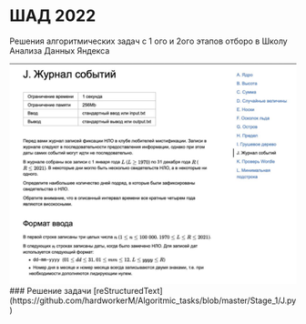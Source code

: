 # ШАД 2022

Решения алгоритмических задач с 1 ого и 2ого этапов отборо в Школу Анализа Данных Яндекса

<img src="Stage_1/J_1.png" alt="Задача J">
### Решение задачи [reStructuredText](https://github.com/hardworkerM/Algoritmic_tasks/blob/master/Stage_1/J.py)